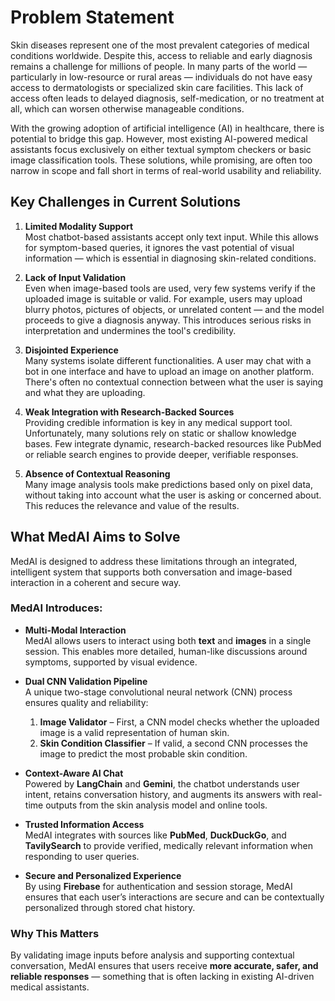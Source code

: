 # Problem Statement

Skin diseases represent one of the most prevalent categories of medical conditions worldwide. Despite this, access to reliable and early diagnosis remains a challenge for millions of people. In many parts of the world — particularly in low-resource or rural areas — individuals do not have easy access to dermatologists or specialized skin care facilities. This lack of access often leads to delayed diagnosis, self-medication, or no treatment at all, which can worsen otherwise manageable conditions.

With the growing adoption of artificial intelligence (AI) in healthcare, there is potential to bridge this gap. However, most existing AI-powered medical assistants focus exclusively on either textual symptom checkers or basic image classification tools. These solutions, while promising, are often too narrow in scope and fall short in terms of real-world usability and reliability.

## Key Challenges in Current Solutions

1. **Limited Modality Support**  
   Most chatbot-based assistants accept only text input. While this allows for symptom-based queries, it ignores the vast potential of visual information — which is essential in diagnosing skin-related conditions.

2. **Lack of Input Validation**  
   Even when image-based tools are used, very few systems verify if the uploaded image is suitable or valid. For example, users may upload blurry photos, pictures of objects, or unrelated content — and the model proceeds to give a diagnosis anyway. This introduces serious risks in interpretation and undermines the tool's credibility.

3. **Disjointed Experience**  
   Many systems isolate different functionalities. A user may chat with a bot in one interface and have to upload an image on another platform. There's often no contextual connection between what the user is saying and what they are uploading.

4. **Weak Integration with Research-Backed Sources**  
   Providing credible information is key in any medical support tool. Unfortunately, many solutions rely on static or shallow knowledge bases. Few integrate dynamic, research-backed resources like PubMed or reliable search engines to provide deeper, verifiable responses.

5. **Absence of Contextual Reasoning**  
   Many image analysis tools make predictions based only on pixel data, without taking into account what the user is asking or concerned about. This reduces the relevance and value of the results.

## What MedAI Aims to Solve

MedAI is designed to address these limitations through an integrated, intelligent system that supports both conversation and image-based interaction in a coherent and secure way.

### MedAI Introduces:

- **Multi-Modal Interaction**  
  MedAI allows users to interact using both **text** and **images** in a single session. This enables more detailed, human-like discussions around symptoms, supported by visual evidence.

- **Dual CNN Validation Pipeline**  
  A unique two-stage convolutional neural network (CNN) process ensures quality and reliability:
    1. **Image Validator** – First, a CNN model checks whether the uploaded image is a valid representation of human skin.
    2. **Skin Condition Classifier** – If valid, a second CNN processes the image to predict the most probable skin condition.

- **Context-Aware AI Chat**  
  Powered by **LangChain** and **Gemini**, the chatbot understands user intent, retains conversation history, and augments its answers with real-time outputs from the skin analysis model and online tools.

- **Trusted Information Access**  
  MedAI integrates with sources like **PubMed**, **DuckDuckGo**, and **TavilySearch** to provide verified, medically relevant information when responding to user queries.

- **Secure and Personalized Experience**  
  By using **Firebase** for authentication and session storage, MedAI ensures that each user’s interactions are secure and can be contextually personalized through stored chat history.

### Why This Matters

By validating image inputs before analysis and supporting contextual conversation, MedAI ensures that users receive **more accurate, safer, and reliable responses** — something that is often lacking in existing AI-driven medical assistants.

